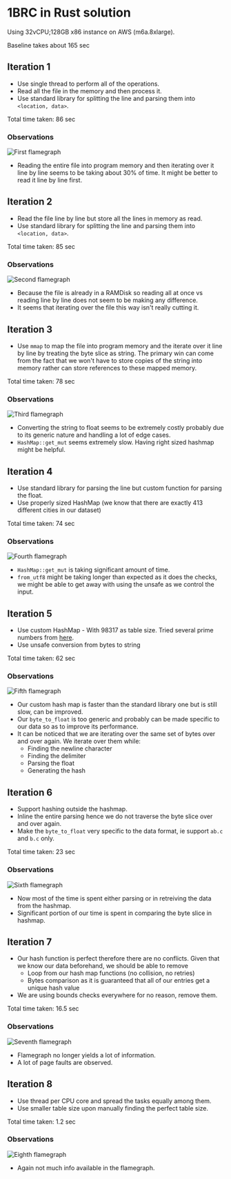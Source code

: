 # 1BRC in Rust solution
Using 32vCPU;128GB x86 instance on AWS (m6a.8xlarge).

Baseline takes about 165 sec

## Iteration 1
- Use single thread to perform all of the operations.
- Read all the file in the memory and then process it.
- Use standard library for splitting the line and parsing them into `<location, data>`.

Total time taken: 86 sec

### Observations
![First flamegraph](./assets/flamegraph.1.svg)

- Reading the entire file into program memory and then iterating over it line by line seems to be taking about 30% of time. It might be better to read it line by line first.

## Iteration 2
- Read the file line by line but store all the lines in memory as read.
- Use standard library for splitting the line and parsing them into `<location, data>`.

Total time taken: 85 sec

### Observations
![Second flamegraph](./assets/flamegraph.2.svg)

- Because the file is already in a RAMDisk so reading all at once vs reading line by line does not seem to be making any difference.
- It seems that iterating over the file this way isn't really cutting it.

## Iteration 3
- Use `mmap` to map the file into program memory and the iterate over it line by line by treating the byte slice as string. The primary win can come from the fact that we won't have to store copies of the string into memory rather can store references to these mapped memory.

Total time taken: 78 sec

### Observations
![Third flamegraph](./assets/flamegraph.3.svg)

- Converting the string to float seems to be extremely costly probably due to its generic nature and handling a lot of edge cases.
- `HashMap::get_mut` seems extremely slow. Having right sized hashmap might be helpful.

## Iteration 4
- Use standard library for parsing the line but custom function for parsing the float.
- Use properly sized HashMap (we know that there are exactly 413 different cities in our dataset)

Total time taken: 74 sec
  
### Observations
![Fourth flamegraph](./assets/flamegraph.4.svg)

- `HashMap::get_mut` is taking significant amount of time.
- `from_utf8` might be taking longer than expected as it does the checks, we might be able to get away with using the unsafe as we control the input.

## Iteration 5
- Use custom HashMap - With 98317 as table size. Tried several prime numbers from [here](https://planetmath.org/goodhashtableprimes).
- Use unsafe conversion from bytes to string

Total time taken: 62 sec

### Observations
![Fifth flamegraph](./assets/flamegraph.5.svg)

- Our custom hash map is faster than the standard library one but is still slow, can be improved.
- Our `byte_to_float` is too generic and probably can be made specific to our data so as to improve its performance.
- It can be noticed that we are iterating over the same set of bytes over and over again. We iterate over them while:
  - Finding the newline character
  - Finding the delimiter
  - Parsing the float
  - Generating the hash

## Iteration 6
- Support hashing outside the hashmap.
- Inline the entire parsing hence we do not traverse the byte slice over and over again.
- Make the `byte_to_float` very specific to the data format, ie support `ab.c` and `b.c` only.

Total time taken: 23 sec

### Observations
![Sixth flamegraph](./assets/flamegraph.6.svg)

- Now most of the time is spent either parsing or in retreiving the data from the hashmap.
- Significant portion of our time is spent in comparing the byte slice in hashmap.

## Iteration 7
- Our hash function is perfect therefore there are no conflicts. Given that we know our data beforehand, we should be able to remove
  - Loop from our hash map functions (no collision, no retries)
  - Bytes comparison as it is guaranteed that all of our entries get a unique hash value
- We are using bounds checks everywhere for no reason, remove them.

Total time taken: 16.5 sec

### Observations
![Seventh flamegraph](./assets/flamegraph.7.svg)

- Flamegraph no longer yields a lot of information.
- A lot of page faults are observed.

## Iteration 8
- Use thread per CPU core and spread the tasks equally among them.
- Use smaller table size upon manually finding the perfect table size.

Total time taken: 1.2 sec

### Observations
![Eighth flamegraph](./assets/flamegraph.8.svg)

- Again not much info available in the flamegraph.
